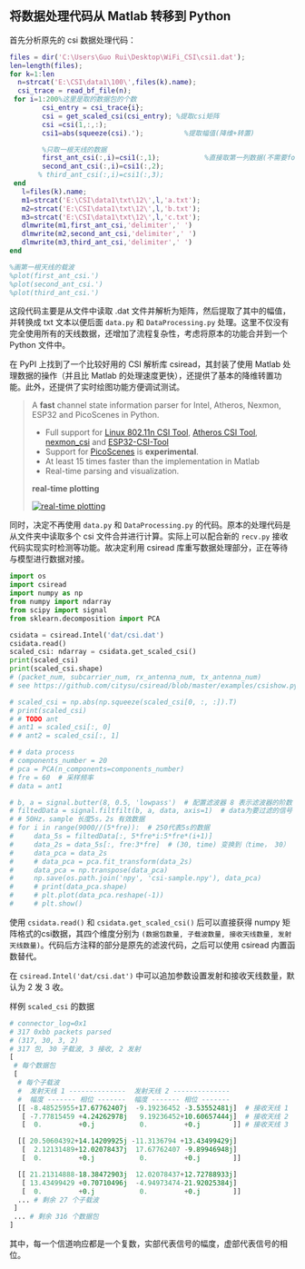 ## 将数据处理代码从 Matlab 转移到 Python

首先分析原先的 csi 数据处理代码：

```matlab
files = dir('C:\Users\Guo Rui\Desktop\WiFi_CSI\csi1.dat');
len=length(files);
for k=1:len
  n=strcat('E:\CSI\data1\100\',files(k).name);
  csi_trace = read_bf_file(n);
 for i=1:200%这里是取的数据包的个数
        csi_entry = csi_trace{i};
        csi = get_scaled_csi(csi_entry); %提取csi矩阵    
        csi =csi(1,:,:);
        csi1=abs(squeeze(csi).');          %提取幅值(降维+转置)

        %只取一根天线的数据
        first_ant_csi(:,i)=csi1(:,1);           %直接取第一列数据(不需要for循环取)
        second_ant_csi(:,i)=csi1(:,2);
       % third_ant_csi(:,i)=csi1(:,3);
 end
   l=files(k).name;
   m1=strcat('E:\CSI\data1\txt\12\',l,'a.txt');
   m2=strcat('E:\CSI\data1\txt\12\',l,'b.txt');
   m3=strcat('E:\CSI\data1\txt\12\',l,'c.txt');
   dlmwrite(m1,first_ant_csi,'delimiter',' ')
   dlmwrite(m2,second_ant_csi,'delimiter',' ')
   dlmwrite(m3,third_ant_csi,'delimiter',' ')
end

%画第一根天线的载波
%plot(first_ant_csi.')
%plot(second_ant_csi.')
%plot(third_ant_csi.')
```

这段代码主要是从文件中读取 .dat 文件并解析为矩阵，然后提取了其中的幅值，并转换成 txt 文本以便后面 `data.py` 和 `DataProcessing.py` 处理。这里不仅没有完全使用所有的天线数据，还增加了流程复杂性，考虑将原本的功能合并到一个 Python 文件中。

在 PyPI 上找到了一个比较好用的 CSI 解析库 csiread，其封装了使用 Matlab 处理数据的操作（并且比 Matlab 的处理速度更快），还提供了基本的降维转置功能。此外，还提供了实时绘图功能方便调试测试。

> A **fast** channel state information parser for Intel, Atheros, Nexmon, ESP32 and PicoScenes in Python.
>
> - Full support for [Linux 802.11n CSI Tool](https://dhalperi.github.io/linux-80211n-csitool/), [Atheros CSI Tool](https://wands.sg/research/wifi/AtherosCSI/), [nexmon_csi](https://github.com/seemoo-lab/nexmon_csi) and [ESP32-CSI-Tool](https://github.com/StevenMHernandez/ESP32-CSI-Tool)
> - Support for [PicoScenes](https://ps.zpj.io/) is **experimental**.
> - At least 15 times faster than the implementation in Matlab
> - Real-time parsing and visualization.
>
> **real-time plotting**
>
> [![real-time plotting](https://github.com/citysu/csiread/raw/master/docs/sample2.png)](https://github.com/citysu/csiread/blob/master/docs/sample2.png)

同时，决定不再使用 `data.py` 和 `DataProcessing.py` 的代码。原本的处理代码是从文件夹中读取多个 csi 文件合并进行计算。实际上可以配合新的 `recv.py` 接收代码实现实时检测等功能。故决定利用 csiread 库重写数据处理部分，正在等待与模型进行数据对接。

```python
import os
import csiread
import numpy as np
from numpy import ndarray
from scipy import signal
from sklearn.decomposition import PCA

csidata = csiread.Intel('dat/csi.dat')
csidata.read()
scaled_csi: ndarray = csidata.get_scaled_csi()
print(scaled_csi)
print(scaled_csi.shape)
# (packet_num, subcarrier_num, rx_antenna_num, tx_antenna_num)
# see https://github.com/citysu/csiread/blob/master/examples/csishow.py for csi operation

# scaled_csi = np.abs(np.squeeze(scaled_csi[0, :, :]).T)
# print(scaled_csi)
# # TODO ant
# ant1 = scaled_csi[:, 0]
# # ant2 = scaled_csi[:, 1]

# # data process
# components_number = 20
# pca = PCA(n_components=components_number)
# fre = 60  # 采样频率
# data = ant1

# b, a = signal.butter(8, 0.5, 'lowpass')  # 配置滤波器 8 表示滤波器的阶数
# filtedData = signal.filtfilt(b, a, data, axis=1)  # data为要过滤的信号
# # 50Hz，sample 长度5s，2s 有效数据
# for i in range(9000//(5*fre)):  # 250代表5s的数据
#     data_5s = filtedData[:, 5*fre*i:5*fre*(i+1)]
#     data_2s = data_5s[:, fre:3*fre]  # (30, time) 变换到（time， 30）
#     data_pca = data_2s
#     # data_pca = pca.fit_transform(data_2s)
#     data_pca = np.transpose(data_pca)
#     np.save(os.path.join('npy', 'csi-sample.npy'), data_pca)
#     # print(data_pca.shape)
#     # plt.plot(data_pca.reshape(-1))
#     # plt.show()

```

使用 `csidata.read()` 和 `csidata.get_scaled_csi()` 后可以直接获得 numpy 矩阵格式的csi数据，其四个维度分别为 `(数据包数量, 子载波数量, 接收天线数量, 发射天线数量)`。代码后方注释的部分是原先的滤波代码，之后可以使用 csiread 内置函数替代。

在 `csiread.Intel('dat/csi.dat')` 中可以追加参数设置发射和接收天线数量，默认为 2 发 3 收。

样例 `scaled_csi` 的数据

```python
# connector_log=0x1
# 317 0xbb packets parsed
# (317, 30, 3, 2)
# 317 包, 30 子载波, 3 接收, 2 发射
[
 # 每个数据包
 [
  # 每个子载波
  #  发射天线 1 --------------  发射天线 2 --------------
  #  幅度 ------- 相位 -------  幅度 ------- 相位 -------
  [[ -8.48525955+17.67762407j  -9.19236452 -3.53552481j]  # 接收天线 1
   [ -7.77815459 +4.24262978j   9.19236452+10.60657444j]  # 接收天线 2
   [  0.         +0.j           0.         +0.j        ]] # 接收天线 3

  [[ 20.50604392+14.14209925j -11.3136794 +13.43499429j]
   [  2.12131489+12.02078437j  17.67762407 -9.89946948j]
   [  0.         +0.j           0.         +0.j        ]]

  [[ 21.21314888-18.38472903j  12.02078437+12.72788933j]
   [ 13.43499429 +0.70710496j  -4.94973474-21.92025384j]
   [  0.         +0.j           0.         +0.j        ]]
  ... # 剩余 27 个子载波
 ]
 ... # 剩余 316 个数据包
]
```

其中，每一个信道响应都是一个复数，实部代表信号的幅度，虚部代表信号的相位。